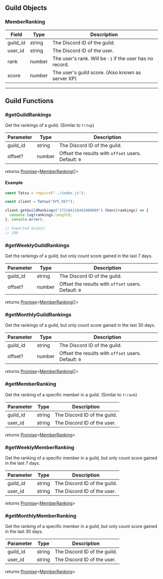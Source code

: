 ## Guild Objects

### MemberRanking

| Field    | Type   | Description                                              |
| -------- | ------ | -------------------------------------------------------- |
| guild_id | string | The Discord ID of the guild.                             |
| user_id  | string | The Discord ID of the user.                              |
| rank     | number | The user's rank. Will be `-1` if the user has no record. |
| score    | number | The user's guild score. (Also known as server XP)        |

---

## Guild Functions

### #getGuildRankings

Get the rankings of a guild. (Similar to `t!top`)

| Parameter | Type   | Description                                          |
| --------- | ------ | ---------------------------------------------------- |
| guild_id  | string | The Discord ID of the guild.                         |
| offset?   | number | Offset the results with `offset` users. Default: `0` |

_returns_ [Promise](https://developer.mozilla.org/en-US/docs/Web/JavaScript/Reference/Global_Objects/Promise)<[MemberRanking](#memberranking)[]>

#### Example

```js
const Tatsu = require("../index.js");

const client = Tatsu("API_KEY");

client.getGuildRankings("173184118492889089").then((rankings) => {
  console.log(rankings.length);
}, console.error);

// Expected output:
// 100
```

### #getWeeklyGuildRankings

Get the rankings of a guild, but only count score gained in the last 7 days.

| Parameter | Type   | Description                                          |
| --------- | ------ | ---------------------------------------------------- |
| guild_id  | string | The Discord ID of the guild.                         |
| offset?   | number | Offset the results with `offset` users. Default: `0` |

_returns_ [Promise](https://developer.mozilla.org/en-US/docs/Web/JavaScript/Reference/Global_Objects/Promise)<[MemberRanking](#memberranking)[]>

### #getMonthlyGuildRankings

Get the rankings of a guild, but only count score gained in the last 30 days.

| Parameter | Type   | Description                                          |
| --------- | ------ | ---------------------------------------------------- |
| guild_id  | string | The Discord ID of the guild.                         |
| offset?   | number | Offset the results with `offset` users. Default: `0` |

_returns_ [Promise](https://developer.mozilla.org/en-US/docs/Web/JavaScript/Reference/Global_Objects/Promise)<[MemberRanking](#memberranking)[]>

### #getMemberRanking

Get the ranking of a specific member in a guild. (Similar to `t!rank`)

| Parameter | Type   | Description                  |
| --------- | ------ | ---------------------------- |
| guild_id  | string | The Discord ID of the guild. |
| user_id   | string | The Discord ID of the user.  |

_returns_ [Promise](https://developer.mozilla.org/en-US/docs/Web/JavaScript/Reference/Global_Objects/Promise)<[MemberRanking](#memberranking)>

### #getWeeklyMemberRanking

Get the ranking of a specific member in a guild, but only count score gained in the last 7 days.

| Parameter | Type   | Description                  |
| --------- | ------ | ---------------------------- |
| guild_id  | string | The Discord ID of the guild. |
| user_id   | string | The Discord ID of the user.  |

_returns_ [Promise](https://developer.mozilla.org/en-US/docs/Web/JavaScript/Reference/Global_Objects/Promise)<[MemberRanking](#memberranking)>

### #getMonthlyMemberRanking

Get the ranking of a specific member in a guild, but only count score gained in the last 30 days.

| Parameter | Type   | Description                  |
| --------- | ------ | ---------------------------- |
| guild_id  | string | The Discord ID of the guild. |
| user_id   | string | The Discord ID of the user.  |

_returns_ [Promise](https://developer.mozilla.org/en-US/docs/Web/JavaScript/Reference/Global_Objects/Promise)<[MemberRanking](#memberranking)>

